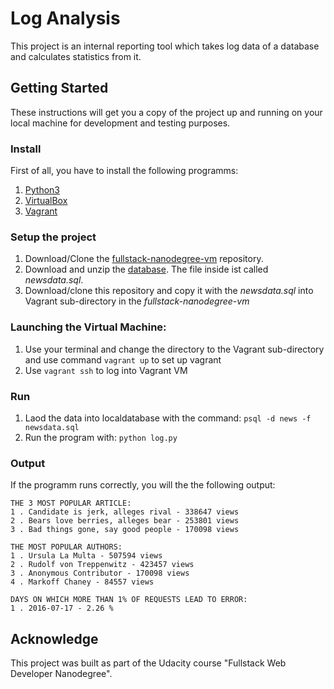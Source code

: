 # Log Analysis
This project is an internal reporting tool which takes log data of a database and calculates statistics from it. 

## Getting Started

These instructions will get you a copy of the project up and running on your local machine for development and testing purposes. 

### Install

First of all, you have to install the following programms: 
1. [Python3](https://www.python.org/downloads)
2. [VirtualBox](https://www.virtualbox.org/wiki/Downloads)
3. [Vagrant](https://www.vagrantup.com/downloads.html)

### Setup the project
1. Download/Clone the [fullstack-nanodegree-vm](https://github.com/udacity/fullstack-nanodegree-vm) repository.
2. Download and unzip the [database](https://d17h27t6h515a5.cloudfront.net/topher/2016/August/57b5f748_newsdata/newsdata.zip). The file inside ist called *newsdata.sql*.
3. Download/clone this repository and copy it with the *newsdata.sql* into Vagrant sub-directory in the *fullstack-nanodegree-vm* 

### Launching the Virtual Machine:
  1. Use your terminal and change the directory to the Vagrant sub-directory and use command `vagrant up` to set up vagrant
  2. Use `vagrant ssh` to log into Vagrant VM

### Run

1. Laod the data into localdatabase with the command: `psql -d news -f newsdata.sql`
2. Run the program with: `python log.py`

### Output

If the programm runs correctly, you will the the following output: 
```
THE 3 MOST POPULAR ARTICLE:
1 . Candidate is jerk, alleges rival - 338647 views
2 . Bears love berries, alleges bear - 253801 views
3 . Bad things gone, say good people - 170098 views

THE MOST POPULAR AUTHORS:
1 . Ursula La Multa - 507594 views
2 . Rudolf von Treppenwitz - 423457 views
3 . Anonymous Contributor - 170098 views
4 . Markoff Chaney - 84557 views

DAYS ON WHICH MORE THAN 1% OF REQUESTS LEAD TO ERROR:
1 . 2016-07-17 - 2.26 %
```

## Acknowledge

This project was built as part of the Udacity course "Fullstack Web Developer Nanodegree". 